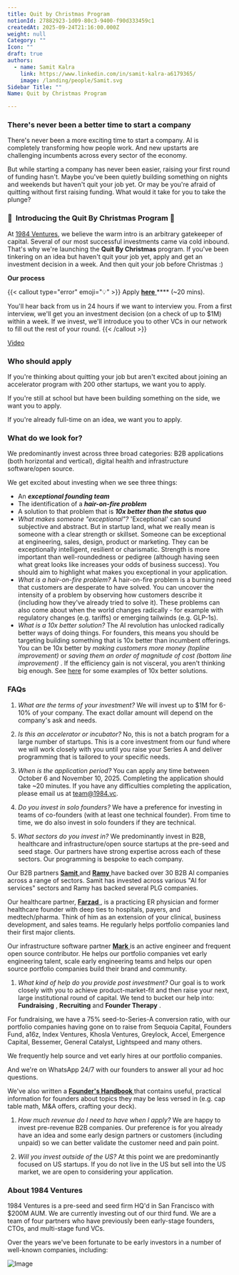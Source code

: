 ```yaml
---
title: Quit by Christmas Program
notionId: 27882923-1d09-80c3-9400-f90d333459c1
createdAt: 2025-09-24T21:16:00.000Z
weight: null
Category: ""
Icon: ""
draft: true
authors:
  - name: Samit Kalra
    link: https://www.linkedin.com/in/samit-kalra-a6179365/
    image: /landing/people/Samit.svg
Sidebar Title: ""
Name: Quit by Christmas Program

---
```




### There's never been a better time to start a company


There's never been a more exciting time to start a company. AI is completely transforming how people work. And new upstarts are challenging incumbents across every sector of the economy.

But while starting a company has never been easier, raising your first round of funding hasn't. Maybe you've been quietly building something on nights and weekends but haven't quit your job yet. Or may be you're afraid of quitting without first raising funding. What would it take for you to take the plunge?

### 🎄  **Introducing the**  **Quit By Christmas**  **Program** 🎄


At [1984 Ventures](/), we believe the warm intro is an arbitrary gatekeeper of capital. Several of our most successful investments came via cold inbound. That's why we're launching the  **Quit By Christmas**  program. If you've been tinkering on an idea but haven't quit your job yet, apply and get an investment decision in a week. And then quit your job before Christmas :) 

 **Our process** 

{{< callout type="error" emoji="💡" >}}
Apply [ **here** ](https://apply.1984.vc/) **** (~20 mins). 

You'll hear back from us in 24 hours if we want to interview you. From a first interview, we'll get you an investment decision (on a check of up to $1M) within a week. If we invest, we'll introduce you to other VCs in our network to fill out the rest of your round. 
{{< /callout >}}


[Video](https://www.loom.com/share/e5030cfed89640988c8f9b947cc1e4d3?sid=6956d63a-e306-42bd-bd22-7d60466938bb)


###  **Who should apply** 


If you're thinking about quitting your job but aren't excited about joining an accelerator program with 200 other startups, we want you to apply.

If you're still at school but have been building something on the side, we want you to apply.

If you're already full-time on an idea, we want you to apply.

###  **What do we look for?** 


We predominantly invest across three broad categories: B2B applications (both horizontal and vertical), digital health and infrastructure software/open source. 

We get excited about investing when we see three things:

- An  ***exceptional founding team*** 
- The identification of a  ***hair-on-fire problem*** 
- A solution to that problem that is  ***10x better than the status quo*** 
-  *What makes someone "exceptional"?* 'Exceptional' can sound subjective and abstract. But in startup land, what we really mean is someone with a clear strength or skillset. Someone can be exceptional at engineering, sales, design, product or marketing. They can be exceptionally intelligent, resilient or charismatic. Strength is more important than well-roundedness or pedigree (although having seen what great looks like increases your odds of business success). You should aim to highlight what makes you exceptional in your application.
-  *What is a hair-on-fire problem?* A hair-on-fire problem is a burning need that customers are desperate to have solved. You can uncover the intensity of a problem by observing how customers describe it (including how they've already tried to solve it). These problems can also come about when the world changes radically - for example with regulatory changes (e.g. tariffs) or emerging tailwinds (e.g. GLP-1s). 
-  *What is a 10x better solution?* The AI revolution has unlocked radically better ways of doing things. For founders, this means you should be targeting building something that is 10x better than incumbent offerings. You can be 10x better by  *making customers more money (topline improvement)*  or  *saving them an order of magnitude of cost (bottom line improvement)* . If the efficiency gain is not visceral, you aren't thinking big enough. See [here](https://samit-kalra.com/blog/how-to-find-a-good-startup-idea) for some examples of 10x better solutions.
###  **FAQs** 


1.  *What are the terms of your investment?* We will invest up to $1M for 6-10% of your company. The exact dollar amount will depend on the company's ask and needs.

1.  *Is this an accelerator or incubator?* No, this is not a batch program for a large number of startups. This is a core investment from our fund where we will work closely with you until you raise your Series A and deliver programming that is tailored to your specific needs.

1.  *When is the application period?* You can apply any time between October 6 and November 10, 2025. Completing the application should take ~20 minutes. If you have any difficulties completing the application, please email us at team@1984.vc. 

1.  *Do you invest in solo founders?* We have a preference for investing in teams of co-founders (with at least one technical founder). From time to time, we do also invest in solo founders if they are technical.

1.  *What sectors do you invest in?* We predominantly invest in B2B, healthcare and infrastructure/open source startups at the pre-seed and seed stage. Our partners have strong expertise across each of these sectors. Our programming is bespoke to each company.

Our B2B partners [ **Samit** ](https://www.linkedin.com/in/samit-kalra-a6179365/) and [ **Ramy** ](https://www.linkedin.com/in/ramyadeeb/) have backed over 30 B2B AI companies across a range of sectors. Samit has invested across various "AI for services" sectors and Ramy has backed several PLG companies.

Our healthcare partner, [ **Farzad** ](https://www.linkedin.com/in/farzadsoleimani/), is a practicing ER physician and former healthcare founder with deep ties to hospitals, payers, and medtech/pharma. Think of him as an extension of your clinical, business development, and sales teams. He regularly helps portfolio companies land their first major clients.

Our infrastructure software partner [ **Mark** ](https://mdp.github.io/) is an active engineer and frequent open source contributor. He helps our portfolio companies vet early engineering talent, scale early engineering teams and helps our open source portfolio companies build their brand and community. 

1.  *What kind of help do you provide post investment?* Our goal is to work closely with you to achieve product-market-fit and then raise your next, large institutional round of capital. We tend to bucket our help into:  **Fundraising** ,  **Recruiting**  and  **Founder Therapy** .

For fundraising, we have a 75% seed-to-Series-A conversion ratio, with our portfolio companies having gone on to raise from Sequoia Capital, Founders Fund, a16z, Index Ventures, Khosla Ventures, Greylock, Accel, Emergence Capital, Bessemer, General Catalyst, Lightspeed and many others.

We frequently help source and vet early hires at our portfolio companies.

And we're on WhatsApp 24/7 with our founders to answer all your ad hoc questions.

We've also written a [ **Founder's Handbook** ](/docs/founders-handbook/) that contains useful, practical information for founders about topics they may be less versed in (e.g. cap table math, M&A offers, crafting your deck).

1.  *How much revenue do I need to have when I apply?* We are happy to invest pre-revenue B2B companies. Our preference is for you already have an idea and some early design partners or customers (including unpaid) so we can better validate the customer need and pain point. 

1.  *Will you invest outside of the US?* At this point we are predominantly focused on US startups. If you do not live in the US but sell into the US market, we are open to considering your application.
###  **About 1984 Ventures** 


1984 Ventures is a pre-seed and seed firm HQ'd in San Francisco with $200M AUM. We are currently investing out of our third fund. We are a team of four partners who have previously been early-stage founders, CTOs, and multi-stage fund VCs.

Over the years we've been fortunate to be early investors in a number of well-known companies, including:

![Image](https://prod-files-secure.s3.us-west-2.amazonaws.com/52e751b5-230f-4649-8c4e-0224e58da4f9/04b4bd06-ed65-4486-b31f-fe52f2f7f7eb/image.png?X-Amz-Algorithm=AWS4-HMAC-SHA256&X-Amz-Content-Sha256=UNSIGNED-PAYLOAD&X-Amz-Credential=ASIAZI2LB466TCHM2UWX%2F20251005%2Fus-west-2%2Fs3%2Faws4_request&X-Amz-Date=20251005T211959Z&X-Amz-Expires=3600&X-Amz-Security-Token=IQoJb3JpZ2luX2VjEOL%2F%2F%2F%2F%2F%2F%2F%2F%2F%2FwEaCXVzLXdlc3QtMiJGMEQCIE3pEfYGyM1QaKU%2BMMImk6DyFwmKkueluAu%2FTel2%2BYvOAiBmn3XrVyeooD5iBU6K6oYH3GLcVEtv9FnPBrTA%2BivLeSr%2FAwh7EAAaDDYzNzQyMzE4MzgwNSIMHZErQ%2BAg38O1WWOjKtwDxiBUmxj%2BXtF%2Ft8YODqiDJggQePGCCpvONUt3iu4xQetLVM7uJp3QFOSyPoNbHLEvsOswa8yuQmuPyKHL8e4epeGmAYu%2BfL3mo1g7j8GfQ6FVZ%2F%2FVN%2FVK5Fqob9kQOdZ8hbOPXVa%2FXIqQ2vSQlbwHt6QsrfMmjPA66s2gEEKKvl%2BeOyEaVz3EIdyvH3rQd4pUUIB0yww%2FswM9t8Av7rvThScIvq2vvYYatJvlGFdZoF%2BhjM16NACPkfFCtcwLGaf658WTjDVzAnPTegD5HPmjexnctx%2BzcVM6ZrfNM4r8Sgysq2Mi3sKN7nEbAfcNmrqirXKvJpdi5dfU7SdYZ8oCz8rD2iptMQOk68memP0XucwMiq2n10rzcQRYbWrglGUnPvOqOr3qAYpytkAdB1v%2B5uI4rwKHUPCm0hxK9plq3gO0D2g0CIqQBlQE%2F8t7ZvyUT7NkF3WQLEezBfqx8I1bdcun%2F%2B%2FRe0Nnbh%2Fo11rSJVrPfVi5aGZJB7wdxLzu4jlLLJf9RjO7FBIEykY0RXG0T9RwmPa6XxvXo0KuUu%2FOP7ns0WUHZ4CR3MnkI7i%2ByDu2h12uODHAl1F%2BieRu4Fq%2FKTfU%2BRLo8Zg8uMZOmIAyHLD2QcLwFxRheyvddO8wnuiKxwY6pgGF8B%2F%2BHpc8zGaNZIE75WKmOYnAKFeoK3VhyPciCphyfwvcwqSHM058n%2F%2BHDCQLSgEDknzxr4AAQ6rrbA1ATzhQsLPbzHuMBKX3FTN%2FFZpDpZnW0qjT7z%2BVmsQufuNd3KsPvh1dMTWonvZWDkRKTZCzYlrM3m0RgmfTMaeDWM2jqWBu6KBcCbHUEql6%2F%2BCuzKQVJJkw71mHDF%2F7Y0WafJUvNyOSCFkc&X-Amz-Signature=c68123be4adf2cde6a04cb2f553e547e30b26c0216cf3f1a6e115cf7f9602ce8&X-Amz-SignedHeaders=host&x-amz-checksum-mode=ENABLED&x-id=GetObject)

